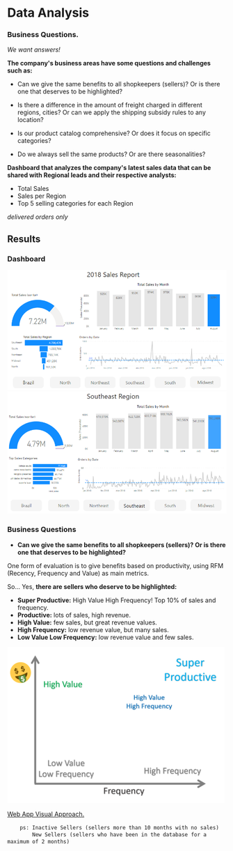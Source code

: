 # Data Analysis 
### Business Questions.

_We want answers!_ 

**The company's business areas have some questions and challenges such as:**


- Can we give the same benefits to all shopkeepers (sellers)? Or is there one that deserves to be highlighted?


- Is there a difference in the amount of freight charged in different regions, cities? Or can we apply the shipping subsidy rules to any location?


- Is our product catalog comprehensive? Or does it focus on specific categories?


- Do we always sell the same products? Or are there seasonalities?



**Dashboard that analyzes the company's latest sales data that can be shared with Regional leads and their respective analysts:**

- Total Sales
- Sales per Region
- Top 5 selling categories for each Region

_delivered orders only_

## Results

### Dashboard
<img src="images/dashboard_1.PNG" width="850"/>

<br>

<img src="images/dashboard_2.PNG" width="850"/>


### Business Questions

- **Can we give the same benefits to all shopkeepers (sellers)? Or is there one that deserves to be highlighted?**

One form of evaluation is to give benefits based on productivity, using RFM (Recency, Frequency and Value) 
as main metrics.

So... Yes, **there are sellers who deserve to be highlighted:**

- **Super Productive:** High Value High Frequency! Top 10% of sales and frequency. 
- **Productive:** lots of sales, high revenue. 
- **High Value:** few sales, but great revenue values.
- **High Frequency:** low revenue value, but many sales.
- **Low Value Low Frequency:** low revenue value and few sales.

<img src="images/type_of_sellers.png" width="500"/>

[Web App Visual Approach.](https://share.streamlit.io/pauloreis-ds/olist_streamlit_rfv_seller_segmentation/main/main.py)

        ps: Inactive Sellers (sellers more than 10 months with no sales)
            New Sellers (sellers who have been in the database for a maximum of 2 months)